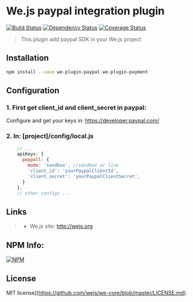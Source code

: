 # We.js paypal integration plugin

[![Build Status](https://travis-ci.org/wejs/we-plugin-paypal.svg?branch=master)](https://travis-ci.org/wejs/we-plugin-paypal)
[![Dependency Status](https://david-dm.org/wejs/we-plugin-paypal.png)](https://david-dm.org/wejs/we-plugin-paypal)
[![Coverage Status](https://coveralls.io/repos/github/wejs/we-plugin-paypal/badge.svg?branch=master)](https://coveralls.io/github/wejs/we-plugin-paypal?branch=master)

> This plugin add paypal SDK in your We.js project

## Installation

```sh
npm install --save we-plugin-paypal we-plugin-payment
```

## Configuration

### 1. First get client_id and client_secret in paypal:

Configure and get your keys in: https://developer.paypal.com/

### 2. In: [project]/config/local.js

```js
    // ...
    apiKeys: {
      paypall: {
        mode: 'sandbox', //sandbox or live
        'client_id': 'yourPaypalClientId',
        'client_secret': 'yourPaypalClientSecret',
      }
    },  
    // other configs ...
```


## Links

> * We.js site: http://wejs.org

## NPM Info:
[![NPM](https://nodei.co/npm/we-plugin-event.png?downloads=true&downloadRank=true&stars=true)](https://nodei.co/npm/we-plugin-event/)

## License

MIT license](https://github.com/wejs/we-core/blob/master/LICENSE.md).



